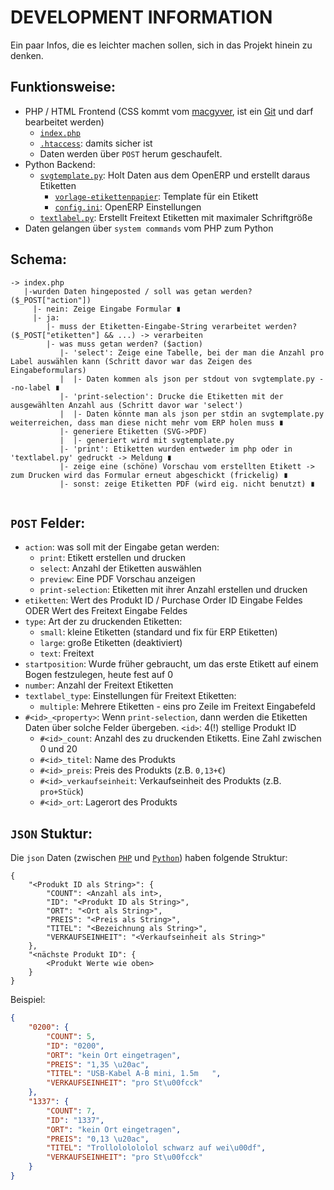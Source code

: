 DEVELOPMENT INFORMATION
=======================

Ein paar Infos, die es leichter machen sollen, sich in das Projekt hinein zu denken.

Funktionsweise:
---------------

 - PHP / HTML Frontend (CSS kommt vom [macgyver](https://macgyver.fablab.fau.de/~ev80uhys/web/faufablab-light.css),
 ist ein [Git](https://github.com/fau-fablab/website-style) und darf bearbeitet werden)
   - [`index.php`](index.php)
   - [`.htaccess`](.htaccess): damits sicher ist
   - Daten werden über `POST` herum geschaufelt.
 - Python Backend:
   - [`svgtemplate.py`](svgtemplate.py): Holt Daten aus dem OpenERP und erstellt daraus Etiketten
     - [`vorlage-etikettenpapier`](vorlage-etikettenpapier.svg): Template für ein Etikett
     - [`config.ini`](config.ini): OpenERP Einstellungen
   - [`textlabel.py`](textlabel.py): Erstellt Freitext Etiketten mit maximaler Schriftgröße
 - Daten gelangen über `system commands` vom PHP zum Python

Schema:
-------

```
-> index.php
   |-wurden Daten hingeposted / soll was getan werden? ($_POST["action"])
     |- nein: Zeige Eingabe Formular ∎
     |- ja:
        |- muss der Etiketten-Eingabe-String verarbeitet werden? ($_POST["etiketten"] && ...) -> verarbeiten
        |- was muss getan werden? ($action)
           |- 'select': Zeige eine Tabelle, bei der man die Anzahl pro Label auswählen kann (Schritt davor war das Zeigen des Eingabeformulars)
           |  |- Daten kommen als json per stdout von svgtemplate.py --no-label ∎
           |- 'print-selection': Drucke die Etiketten mit der ausgewählten Anzahl aus (Schritt davor war 'select')
           |  |- Daten könnte man als json per stdin an svgtemplate.py weiterreichen, dass man diese nicht mehr vom ERP holen muss ∎
           |- generiere Etiketten (SVG->PDF)
           |  |- generiert wird mit svgtemplate.py
           |- 'print': Etiketten wurden entweder im php oder in 'textlabel.py' gedruckt -> Meldung ∎
           |- zeige eine (schöne) Vorschau vom erstellten Etikett -> zum Drucken wird das Formular erneut abgeschickt (frickelig) ∎
           |- sonst: zeige Etiketten PDF (wird eig. nicht benutzt) ∎


```

`POST` Felder:
--------------

 - `action`: was soll mit der Eingabe getan werden:
    - `print`: Etikett erstellen und drucken
    - `select`: Anzahl der Etiketten auswählen
    - `preview`: Eine PDF Vorschau anzeigen
    - `print-selection`: Etiketten mit ihrer Anzahl erstellen und drucken
 - `etiketten`: Wert des Produkt ID / Purchase Order ID Eingabe Feldes ODER Wert des Freitext Eingabe Feldes
 - `type`: Art der zu druckenden Etiketten:
    - `small`: kleine Etiketten (standard und fix für ERP Etiketten)
    - `large`: große Etiketten (deaktiviert)
    - `text`: Freitext
 - `startposition`: Wurde früher gebraucht, um das erste Etikett auf einem Bogen festzulegen, heute fest auf 0
 - `number`: Anzahl der Freitext Etiketten
 - `textlabel_type`: Einstellungen für Freitext Etiketten:
    - `multiple`: Mehrere Etiketten - eins pro Zeile im Freitext Eingabefeld
 - `#<id>_<property>`: Wenn `print-selection`, dann werden die Etiketten Daten über solche Felder übergeben. `<id>`: 4(!) stellige Produkt ID
    - `#<id>_count`: Anzahl des zu druckenden Etiketts. Eine Zahl zwischen 0 und 20
    - `#<id>_titel`: Name des Produkts
    - `#<id>_preis`: Preis des Produkts (z.B. `0,13+€`)
    - `#<id>_verkaufseinheit`: Verkaufseinheit des Produkts (z.B. `pro+Stück`)
    - `#<id>_ort`: Lagerort des Produkts

`JSON` Stuktur:
---------------

Die `json` Daten (zwischen [`PHP`](index.php) und [`Python`](svgtemplate.py)) haben folgende Struktur:

```
{
    "<Produkt ID als String>": {
        "COUNT": <Anzahl als int>,
        "ID": "<Produkt ID als String>",
        "ORT": "<Ort als String>",
        "PREIS": "<Preis als String>",
        "TITEL": "<Bezeichnung als String>",
        "VERKAUFSEINHEIT": "<Verkaufseinheit als String>"
    },
    "<nächste Produkt ID": {
        <Produkt Werte wie oben>
    }
}
```

Beispiel:

```json
{
    "0200": {
        "COUNT": 5,
        "ID": "0200",
        "ORT": "kein Ort eingetragen",
        "PREIS": "1,35 \u20ac",
        "TITEL": "USB-Kabel A-B mini, 1.5m   ",
        "VERKAUFSEINHEIT": "pro St\u00fcck"
    },
    "1337": {
        "COUNT": 7,
        "ID": "1337",
        "ORT": "kein Ort eingetragen",
        "PREIS": "0,13 \u20ac",
        "TITEL": "Trollololololol schwarz auf wei\u00df",
        "VERKAUFSEINHEIT": "pro St\u00fcck"
    }
}
```
